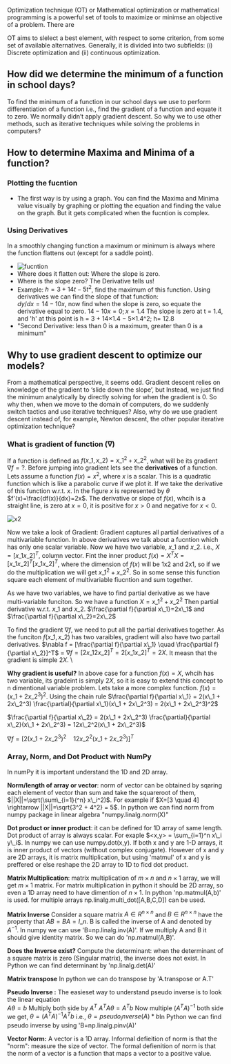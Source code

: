 Optimization technique (OT) or Mathematical optimization or mathematical programming is a powerful set of tools to maximize or minimse an objective of a problem. There are 

OT aims to slelect a best element, with respect to some criterion, from some set of available alternatives. Generally, it is divided into two subfields:
(i) Discrete optimization and 
(ii) continuous optimization. 

## How did we determine the minimum of a function in school days?
To find the minimum of a function in our school days we use to perform differentiation of a function i.e., find the gradient of a function and equate it to zero. 
We normally didn’t apply gradient descent. So why we to use other methods, such as iterative techniques while solving the problems in computers? 

## How to determine Maxima and Minima of a function?
### Plotting the fucntion
  + The first way is by using a graph. You can find the Maxima and Minima value visually by graphing or plotting the equation and finding the value on the graph. But it gets complicated when the fucntion is complex.
### Using Derivatives
  In a smoothly changing function a maximum or minimum is always where the function flattens out (except for a saddle point).
  + ![fucntion](https://user-images.githubusercontent.com/47937684/230793829-1015b391-22a0-49b2-8ce5-b8d5a45c5ab1.svg)
  + Where does it flatten out:  Where the slope is zero. 
  + Where is the slope zero?  The Derivative tells us!
  + Example: $h = 3 + 14t - 5t^2$, find the maximum of this function. Using derivatives we can find the slope of that function: \
  $dy/dx = 14 - 10x$, now find when the slope is zero, so equate the derivative equal to zero. $14 - 10x=0; x = 1.4$
  The slope is zero at t = 1.4, and 'h' at this point is h = 3 + 14×1.4 − 5×1.4^2; h= 12.8
  + "Second Derivative: less than 0 is a maximum, greater than 0 is a minimum"
  
## Why to use gradient descent to optimize our models?

From a mathematical perspective, it seems odd. 
Gradient descent relies on knowledge of the gradient to ‘slide down the slope’, but  Instead, we just find the minimum analytically by directly solving 
for when the gradient is 0. So why then, when we move to the domain of computers, do we suddenly switch tactics and use iterative techniques? Also, 
why do we use gradient descent instead of, for example, Newton descent, the other popular iterative optimization technique?

### What is gradient of function ($\nabla$)
If a function is defined as $f(x\_1,x\_2)=x\_1^2 + x\_2^2$, what will be its gradient $\nabla f = ?$. Before jumping into gradient lets see the **derivatives** of a function. Lets assume a function $f(x) = x^2$, where $x$ is a scalar. This is a quadratic function which is like a parabolic curve if we plot it. If we take the derivative of this function w.r.t. $x$. In the figure $x$ is represented by $\theta$ \
$f'(x)=\frac{df(x)}{dx}=2x$. The derivative or slope of $f(x)$, whcih is a straight line, is zero at $x=0$, it is positive for $x>0$ and negative for $x<0$.

![x2](https://github.com/makeabhishek/Wave-Equation/assets/47937684/3c97c148-3178-4d3b-abe2-9879cb405039)

Now we take a look of Gradient: Gradient captures all partial derivatives of a multivariable function. In above derivatives we talk about a fucntion which has only one scalar variable. Now we have two variable, $x\_1$ and $x\_2$. i.e., $X= [x\_1 x\_2]^T$, column vector. Fint the inner product 
$f(x)=X^TX = [x\_1 x\_2]^T [x\_1 x\_2]^T$, where the dimension of $f(x)$ will be 1x2 and 2x1, so if we do the multiplication we will get $x\_1^2 + x\_2^2$. So in some sense this function  square each element of multivariable fiucntion and sum together. 

As we have two variables, we have to find partial derivative as we have multi-variable funciton. So we have a function $X = x\_1^2 + x\_2^2$ Then partial derivative w.r.t. $x\_1$ and $x\_2$. $\frac{\partial f}{\partial x\_1}=2x\_1$ and $\frac{\partial f}{\partial x\_2}=2x\_2$ 

To find the gradient $\nabla f$, we need to put all the partial derivatives together. As the funciton $f(x\_1,x\_2)$ has two varaibles, gradient will also have two partail derivatives. $\nabla f = [\frac{\partial f}{\partial x\_1} \quad  \frac{\partial f}{\partial x\_2}]^T$ $=$ $\nabla f = [2x\_1 2x\_2]^T = 2[x\_1 x\_2]^T= 2X$. It measn that the gradient is simple $2X$. \

**Why gradient is useful?** In above case for a function $f(x)=X$, whcih has two variable, its gradeint is simply $2X$, so it is easy to extend this concept to n dimentional variable problem. Lets take a more complex function. $f(x)=(x\_1 + 2x\_2^3)^2$. Using the chain rule
$\frac{\partial f}{\partial x\_1} = 2(x\_1 + 2x\_2^3) \frac{\partial}{\partial x\_1}(x\_1 + 2x\_2^3) = 2(x\_1 + 2x\_2^3)^2$ 

$\frac{\partial f}{\partial x\_2} = 2(x\_1 + 2x\_2^3) \frac{\partial}{\partial x\_2}(x\_1 + 2x\_2^3) = 12x\_2^2(x\_1 + 2x\_2^3)$ 

$\nabla f = [2(x\_1 + 2x\_2^3)^2 \quad  12x\_2^2(x\_1 + 2x\_2^3)]^T$

### Array, Norm, and Dot Product with NumPy

In numPy it is important understand the 1D and 2D array.

**Norm/length of array or vector**: norm of vector can be obtained by sqaring each element of vector than sum and take the squareroot of them, $||X||=\sqrt(\sum\_{i=1}{^n} x\_i^2)$. For example if $X=[3 \quad 4] \rightarrow ||X||=\sqrt{3^2 + 4^2} = 5$. In python we can find norm from numpy package in linear algebra "numpy.linalg.norm(X)"

**Dot product or inner product**: it can be defined for 1D array of same length. Dot product of array is always scalar. For exaple $<x,y> = \sum_{i=1}^n x\_i y\_i$. In numpy we can use numpy.dot(x,y). If both x and y are 1-D arrays, it is inner product of vectors (without complex conjugate). However of x and y are 2D arrays, it is matrix multiplication, but using 'matmul' of x and y is preffered  or else reshape the 2D array to 1D to ficd dot product.

**Matrix Multiplication**:
matrix multiplication of $m \times n$ and $n \times 1$ array, we will get $m \times 1$ matrix. For matrix multiplication in python it should be 2D array, so even a 1D array need to have dimention of $n \times 1$. In python 'np.matmul(A,b)' is used. for multiple arrays np.linalg.multi_dot([A,B,C,D]) can be used.

**Matrix Inverse** Consider a square matrix $A \in R^{n \times n}$ and  $B \in R^{n \times n}$ have the property that $AB=BA=I\_n$. B is called the inverse of A and denoted by $A^{-1}$. In numpy we can use 'B=np.linalg.inv(A)'. If we multiply A and B it should give identity matrix. So we can do 'np.matmul(A,B)'.

**Does the Inverse exist?** Compute the determinant: when the determinant of a square matrix is zero (Singular matrix), the inverse does not exist. In Python we can find determinant by 'np.linalg.det(A)'

**Matrix transpose** In python we can do transpose by 'A.transpose or A.T'

**Pseudo Inverse :**  The easieset way to understand pseudo inverse is to look the linear equation \
$A \theta = b$ Multiply both side by $A^T$ $A^T A \theta = A^Tb$ Now multiple $(A^T A)^{-1}$ both side we get, $\theta =(A^T A)^{-1} A^T b$ i.e., $\theta =pseudo_inverse(A) *b$In Python we can find pseudo inverse by using 'B=np.linalg.pinv(A)'

**Vector Norm:** 
A vector is a 1D array. Informal defieition of norm is that the "norm": measure the size of vector. The formal defienition of norm is that the norm of a vector is a function that maps a vector to a positive value. 

